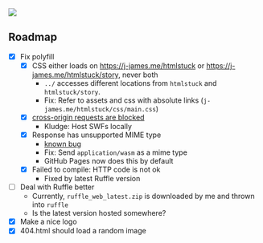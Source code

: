 <img align='middle' src='https://j-james.me/htmlstuck/assets/htmlstuck.png'>

<!-- (psst - htmlstuck.com is available) (for pretty cheap too) -->

<!-- ## What is this?

With Adobe Flash's end-of-life set for [December 31, 2020](https://www.adobe.com/products/flashplayer/end-of-life.html), major web browsers have begun to drop support entirely.

## How can I use this on my website? -->

## Roadmap
- [x] Fix polyfill
	- [x] CSS either loads on <https://j-james.me/htmlstuck> or <https://j-james.me/htmlstuck/story>, never both
		- `../` accesses different locations from `htmlstuck` and `htmlstuck/story`.
		- Fix: Refer to assets and css with absolute links (`j-james.me/htmlstuck/css/main.css`)
	- [x] [cross-origin requests are blocked](https://developer.mozilla.org/en-US/docs/Web/HTTP/CORS/Errors/CORSMissingAllowOrigin)
		- Kludge: Host SWFs locally
	- [x] Response has unsupported MIME type
		- [known bug](https://github.com/ruffle-rs/ruffle/issues/400)
		- Fix: Send `application/wasm` as a mime type
		- GitHub Pages now does this by default
	- [x] Failed to compile: HTTP code is not ok
    	- Fixed by latest Ruffle version
- [ ] Deal with Ruffle better
	- Currently, `ruffle_web_latest.zip` is downloaded by me and thrown into `ruffle`
	- Is the latest version hosted somewhere?
- [x] Make a nice logo
- [x] 404.html should load a random image <!-- from https://mspaintadventures.fandom.com/wiki/Scribble_Mode -->
